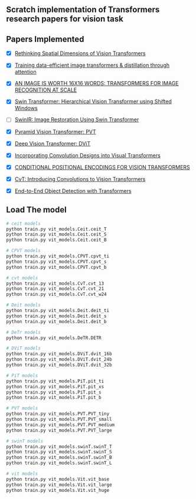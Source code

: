 ## Scratch implementation of Transformers research papers for vision task 

## Papers Implemented

- [x] [Rethinking Spatial Dimensions of Vision Transformers](https://openaccess.thecvf.com/content/ICCV2021/papers/Heo_Rethinking_Spatial_Dimensions_of_Vision_Transformers_ICCV_2021_paper.pdf)

- [x] [Training data-efficient image transformers & distillation through attention](https://arxiv.org/pdf/2012.12877.pdf)

- [x] [AN IMAGE IS WORTH 16X16 WORDS: TRANSFORMERS FOR IMAGE RECOGNITION AT SCALE](https://arxiv.org/pdf/2010.11929.pdf)

- [x] [Swin Transformer: Hierarchical Vision Transformer using Shifted Windows](https://arxiv.org/pdf/2103.14030.pdf)

- [ ] [SwinIR: Image Restoration Using Swin Transformer](https://openaccess.thecvf.com/content/ICCV2021W/AIM/papers/Liang_SwinIR_Image_Restoration_Using_Swin_Transformer_ICCVW_2021_paper.pdf)

- [x] [Pyramid Vision Transformer: PVT](https://arxiv.org/pdf/2102.12122.pdf)

- [x] [Deep Vision Transformer: DViT](https://arxiv.org/pdf/2103.11886.pdf)

- [x] [Incorporating Convolution Designs into Visual Transformers](https://openaccess.thecvf.com/content/ICCV2021/papers/Yuan_Incorporating_Convolution_Designs_Into_Visual_Transformers_ICCV_2021_paper.pdf)

- [x] [CONDITIONAL POSITIONAL ENCODINGS FOR VISION TRANSFORMERS](https://openreview.net/pdf?id=3KWnuT-R1bh)

- [x] [CvT: Introducing Convolutions to Vision Transformers](https://openaccess.thecvf.com/content/ICCV2021/papers/Wu_CvT_Introducing_Convolutions_to_Vision_Transformers_ICCV_2021_paper.pdf)

- [x] [End-to-End Object Detection with Transformers](https://arxiv.org/pdf/2005.12872.pdf)

## Load The model

```bash
# ceit models
python train.py vit_models.Ceit.ceit_T
python train.py vit_models.Ceit.ceit_S
python train.py vit_models.Ceit.ceit_B

# CPVT models
python train.py vit_models.CPVT.cpvt_ti
python train.py vit_models.CPVT.cpvt_s
python train.py vit_models.CPVT.cpvt_b

# cvt models
python train.py vit_models.CvT.cvt_13
python train.py vit_models.CvT.cvt_21
python train.py vit_models.CvT.cvt_w24

# Deit models
python train.py vit_models.Deit.deit_ti
python train.py vit_models.Deit.deit_s
python train.py vit_models.Deit.deit_b

# DeTr models
python train.py vit_models.DeTR.DETR

# DViT models
python train.py vit_models.DViT.dvit_16b
python train.py vit_models.DViT.dvit_24b
python train.py vit_models.DViT.dvit_32b

# PiT models
python train.py vit_models.PiT.pit_ti
python train.py vit_models.PiT.pit_xs
python train.py vit_models.PiT.pit_s
python train.py vit_models.PiT.pit_b

# PVT models
python train.py vit_models.PVT.PVT_tiny
python train.py vit_models.PVT.PVT_small
python train.py vit_models.PVT.PVT_medium
python train.py vit_models.PVT.PVT_large

# swinT models
python train.py vit_models.swinT.swinT_T
python train.py vit_models.swinT.swinT_S
python train.py vit_models.swinT.swinT_B
python train.py vit_models.swinT.swinT_L

# vit models
python train.py vit_models.Vit.vit_base
python train.py vit_models.Vit.vit_large
python train.py vit_models.Vit.vit_huge
```

